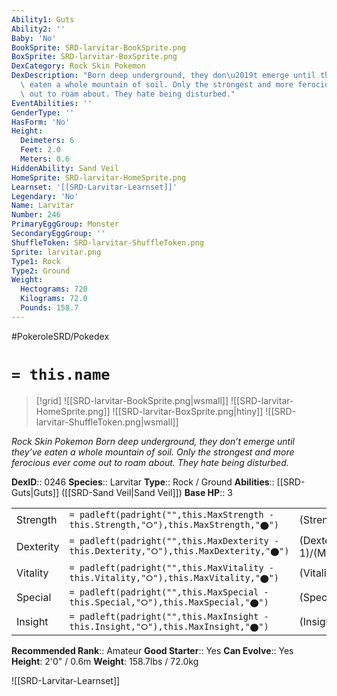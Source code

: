 ```yaml
---
Ability1: Guts
Ability2: ''
Baby: 'No'
BookSprite: SRD-larvitar-BookSprite.png
BoxSprite: SRD-larvitar-BoxSprite.png
DexCategory: Rock Skin Pokemon
DexDescription: "Born deep underground, they don\u2019t emerge until they\u2019ve\
  \ eaten a whole mountain of soil. Only the strongest and more ferocious ever come\
  \ out to roam about. They hate being disturbed."
EventAbilities: ''
GenderType: ''
HasForm: 'No'
Height:
  Deimeters: 6
  Feet: 2.0
  Meters: 0.6
HiddenAbility: Sand Veil
HomeSprite: SRD-larvitar-HomeSprite.png
Learnset: '[[SRD-Larvitar-Learnset]]'
Legendary: 'No'
Name: Larvitar
Number: 246
PrimaryEggGroup: Monster
SecondaryEggGroup: ''
ShuffleToken: SRD-larvitar-ShuffleToken.png
Sprite: larvitar.png
Type1: Rock
Type2: Ground
Weight:
  Hectograms: 720
  Kilograms: 72.0
  Pounds: 158.7
---
```


#PokeroleSRD/Pokedex

# `= this.name`

> [!grid]
> ![[SRD-larvitar-BookSprite.png|wsmall]]
> ![[SRD-larvitar-HomeSprite.png]]
> ![[SRD-larvitar-BoxSprite.png|htiny]]
> ![[SRD-larvitar-ShuffleToken.png|wsmall]]


*Rock Skin Pokemon*
*Born deep underground, they don’t emerge until they’ve eaten a whole mountain of soil. Only the strongest and more ferocious ever come out to roam about. They hate being disturbed.*

**DexID**:: 0246
**Species**:: Larvitar
**Type**:: Rock / Ground
**Abilities**:: [[SRD-Guts|Guts]] ([[SRD-Sand Veil|Sand Veil]])
**Base HP**:: 3

|           |                                                                                        |                                          |
| --------- | -------------------------------------------------------------------------------------- | ---------------------------------------- |
| Strength  | `= padleft(padright("",this.MaxStrength - this.Strength,"⭘"),this.MaxStrength,"⬤")`    | (Strength::2)/(MaxStrength::4)   |
| Dexterity | `= padleft(padright("",this.MaxDexterity - this.Dexterity,"⭘"),this.MaxDexterity,"⬤")` | (Dexterity:: 1)/(MaxDexterity::3) |
| Vitality  | `= padleft(padright("",this.MaxVitality - this.Vitality,"⭘"),this.MaxVitality,"⬤")`    | (Vitality::2)/(MaxVitality::4)   |
| Special   | `= padleft(padright("",this.MaxSpecial - this.Special,"⭘"),this.MaxSpecial,"⬤")`       | (Special::2)/(MaxSpecial::4)     |
| Insight   | `= padleft(padright("",this.MaxInsight - this.Insight,"⭘"),this.MaxInsight,"⬤")`       | (Insight::2)/(MaxInsight::4)     |


**Recommended Rank**:: Amateur
**Good Starter**:: Yes
**Can Evolve**:: Yes
**Height**: 2'0" / 0.6m
**Weight**: 158.7lbs / 72.0kg

![[SRD-Larvitar-Learnset]]